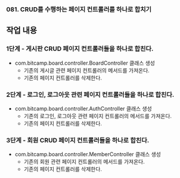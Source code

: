 ### 081. CRUD를 수행하는 페이지 컨트롤러를 하나로 합치기

## 작업 내용

### 1단계 - 게시판 CRUD 페이지 컨트롤러들을 하나로 합친다.

- com.bitcamp.board.controller.BoardController 클래스 생성
  - 기존의 게시글 관련 페이지 컨트롤러의 메서드를 가져온다.
  - 기존의 페이지 컨트롤러를 삭제한다.

### 2단계 - 로그인, 로그아웃 관련 페이지 컨트롤러들을 하나로 합친다.

- com.bitcamp.board.controller.AuthController 클래스 생성
  - 기존의 로그인, 로그아웃 관련 페이지 컨트롤러의 메서드를 가져온다.
  - 기존의 페이지 컨트롤러를 삭제한다.

### 3단계 - 회원 CRUD 페이지 컨트롤러들을 하나로 합친다.

- com.bitcamp.board.controller.MemberController 클래스 생성
  - 기존의 회원 관련 페이지 컨트롤러의 메서드를 가져온다.
  - 기존의 페이지 컨트롤러를 삭제한다.
